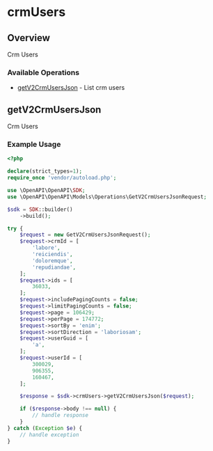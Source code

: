 # crmUsers

## Overview

Crm Users

### Available Operations

* [getV2CrmUsersJson](#getv2crmusersjson) - List crm users

## getV2CrmUsersJson

Crm Users


### Example Usage

```php
<?php

declare(strict_types=1);
require_once 'vendor/autoload.php';

use \OpenAPI\OpenAPI\SDK;
use \OpenAPI\OpenAPI\Models\Operations\GetV2CrmUsersJsonRequest;

$sdk = SDK::builder()
    ->build();

try {
    $request = new GetV2CrmUsersJsonRequest();
    $request->crmId = [
        'labore',
        'reiciendis',
        'doloremque',
        'repudiandae',
    ];
    $request->ids = [
        36033,
    ];
    $request->includePagingCounts = false;
    $request->limitPagingCounts = false;
    $request->page = 106429;
    $request->perPage = 174772;
    $request->sortBy = 'enim';
    $request->sortDirection = 'laboriosam';
    $request->userGuid = [
        'a',
    ];
    $request->userId = [
        300029,
        906355,
        160467,
    ];

    $response = $sdk->crmUsers->getV2CrmUsersJson($request);

    if ($response->body !== null) {
        // handle response
    }
} catch (Exception $e) {
    // handle exception
}
```
